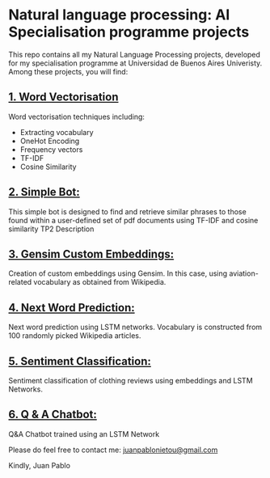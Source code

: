 # Natural language processing: AI Specialisation programme projects

This repo contains all my Natural Language Processing projects, developed for my specialisation programme at Universidad de Buenos Aires Univeristy. Among these projects, you will find:


## [1. Word Vectorisation](TP1_NLP_Con_correcciones_Idx_Juan_Pablo_Nieto_Uribe.ipynb)

Word vectorisation techniques including:
* Extracting vocabulary
* OneHot Encoding
* Frequency vectors
* TF-IDF
* Cosine Similarity

## [2. Simple Bot:](TP2_NLP_Juan_Pablo_Nieto_Uribe.ipynb)

This simple bot is designed to find and retrieve similar phrases to those found
within a user-defined set of pdf documents using TF-IDF and cosine similarity
TP2 Description

## [3. Gensim Custom Embeddings:](TP3_NLP_Juan_Pablo_Nieto_Uribe.ipynb)




Creation of custom embeddings using Gensim. In this case, using aviation-related vocabulary as obtained from Wikipedia.


## [4. Next Word Prediction:](TP4_NLP_Juan_Pablo_Nieto_Uribe.ipynb)

Next word prediction using LSTM networks. Vocabulary is constructed from 100 randomly picked Wikipedia articles.



## [5. Sentiment Classification:](TP5_Juan_Pablo_Nieto_Uribe_NLP_E.ipynb)

Sentiment classification of clothing reviews using embeddings and LSTM Networks.


## [6. Q & A Chatbot:](TP6_Juan_Pablo_Nieto_Uribe.ipynb)

Q&A Chatbot trained using an LSTM Network

Please do feel free to contact me: juanpablonietou@gmail.com

Kindly,
Juan Pablo
